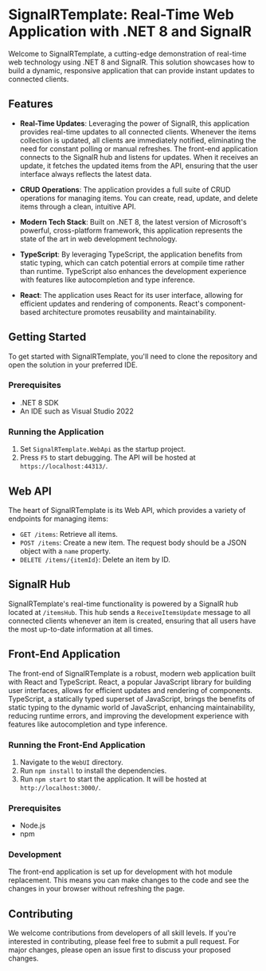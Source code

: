 # SignalRTemplate: Real-Time Web Application with .NET 8 and SignalR

Welcome to SignalRTemplate, a cutting-edge demonstration of real-time web technology using .NET 8 and SignalR. This solution showcases how to build a dynamic, responsive application that can provide instant updates to connected clients.

## Features

- **Real-Time Updates**: Leveraging the power of SignalR, this application provides real-time updates to all connected clients. Whenever the items collection is updated, all clients are immediately notified, eliminating the need for constant polling or manual refreshes. The front-end application connects to the SignalR hub and listens for updates. When it receives an update, it fetches the updated items from the API, ensuring that the user interface always reflects the latest data.

- **CRUD Operations**: The application provides a full suite of CRUD operations for managing items. You can create, read, update, and delete items through a clean, intuitive API.

- **Modern Tech Stack**: Built on .NET 8, the latest version of Microsoft's powerful, cross-platform framework, this application represents the state of the art in web development technology.

- **TypeScript**: By leveraging TypeScript, the application benefits from static typing, which can catch potential errors at compile time rather than runtime. TypeScript also enhances the development experience with features like autocompletion and type inference.

- **React**: The application uses React for its user interface, allowing for efficient updates and rendering of components. React's component-based architecture promotes reusability and maintainability.

## Getting Started

To get started with SignalRTemplate, you'll need to clone the repository and open the solution in your preferred IDE.

### Prerequisites

- .NET 8 SDK
- An IDE such as Visual Studio 2022

### Running the Application

1. Set `SignalRTemplate.WebApi` as the startup project.
2. Press `F5` to start debugging. The API will be hosted at `https://localhost:44313/`.

## Web API

The heart of SignalRTemplate is its Web API, which provides a variety of endpoints for managing items:

- `GET /items`: Retrieve all items.
- `POST /items`: Create a new item. The request body should be a JSON object with a `name` property.
- `DELETE /items/{itemId}`: Delete an item by ID.

## SignalR Hub

SignalRTemplate's real-time functionality is powered by a SignalR hub located at `/itemsHub`. This hub sends a `ReceiveItemsUpdate` message to all connected clients whenever an item is created, ensuring that all users have the most up-to-date information at all times.

## Front-End Application

The front-end of SignalRTemplate is a robust, modern web application built with React and TypeScript. React, a popular JavaScript library for building user interfaces, allows for efficient updates and rendering of components. TypeScript, a statically typed superset of JavaScript, brings the benefits of static typing to the dynamic world of JavaScript, enhancing maintainability, reducing runtime errors, and improving the development experience with features like autocompletion and type inference.

### Running the Front-End Application

1. Navigate to the `WebUI` directory.
2. Run `npm install` to install the dependencies.
3. Run `npm start` to start the application. It will be hosted at `http://localhost:3000/`.

### Prerequisites

- Node.js
- npm

### Development

The front-end application is set up for development with hot module replacement. This means you can make changes to the code and see the changes in your browser without refreshing the page.

## Contributing

We welcome contributions from developers of all skill levels. If you're interested in contributing, please feel free to submit a pull request. For major changes, please open an issue first to discuss your proposed changes.
